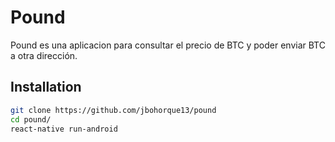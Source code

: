 # Pound

Pound es una aplicacion para consultar el precio de BTC y poder enviar BTC  a otra dirección.

## Installation

```bash
git clone https://github.com/jbohorque13/pound
cd pound/
react-native run-android
```
